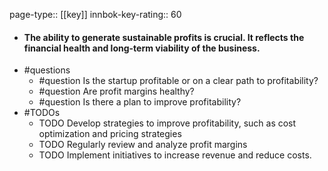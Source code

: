 page-type:: [[key]]
innbok-key-rating:: 60
- #### The ability to generate sustainable profits is crucial. It reflects the financial health and long-term viability of the business.
- #questions
  - #question Is the startup profitable or on a clear path to profitability?
  - #question Are profit margins healthy?
  - #question Is there a plan to improve profitability?
- #TODOs
  - TODO Develop strategies to improve profitability, such as cost optimization and pricing strategies
  - TODO  Regularly review and analyze profit margins
  - TODO  Implement initiatives to increase revenue and reduce costs.



